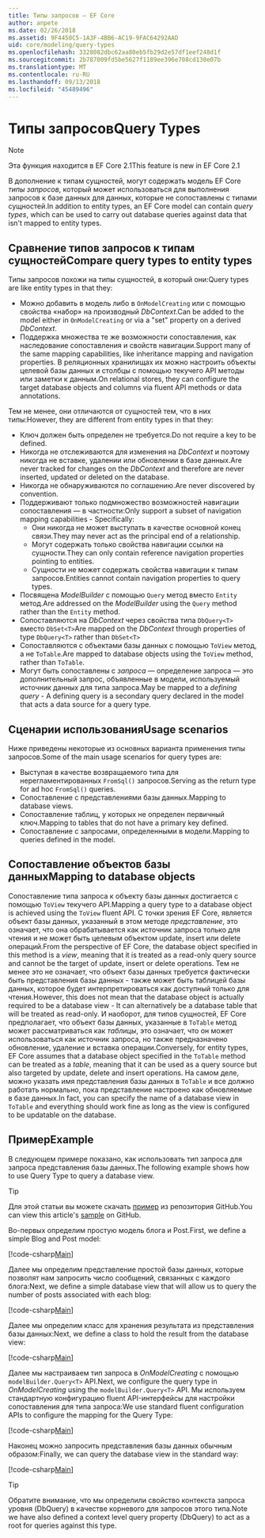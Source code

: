 ```yaml
---
title: Типы запросов — EF Core
author: anpete
ms.date: 02/26/2018
ms.assetid: 9F4450C5-1A3F-4BB6-AC19-9FAC64292AAD
uid: core/modeling/query-types
ms.openlocfilehash: 3328082dbc62aa80eb5fb29d2e57df1eef248d1f
ms.sourcegitcommit: 2b787009fd5be5627f1189ee396e708cd130e07b
ms.translationtype: MT
ms.contentlocale: ru-RU
ms.lasthandoff: 09/13/2018
ms.locfileid: "45489496"
---
```

# <a name="query-types"></a><span data-ttu-id="55912-102">Типы запросов</span><span class="sxs-lookup"><span data-stu-id="55912-102">Query Types</span></span>
> [!NOTE]
> <span data-ttu-id="55912-103">Эта функция находится в EF Core 2.1</span><span class="sxs-lookup"><span data-stu-id="55912-103">This feature is new in EF Core 2.1</span></span>

<span data-ttu-id="55912-104">В дополнение к типам сущностей, могут содержать модель EF Core _типы запросов_, который может использоваться для выполнения запросов к базе данных для данных, которые не сопоставлены с типами сущностей.</span><span class="sxs-lookup"><span data-stu-id="55912-104">In addition to entity types, an EF Core model can contain _query types_, which can be used to carry out database queries against data that isn't mapped to entity types.</span></span>

## <a name="compare-query-types-to-entity-types"></a><span data-ttu-id="55912-105">Сравнение типов запросов к типам сущностей</span><span class="sxs-lookup"><span data-stu-id="55912-105">Compare query types to entity types</span></span>

<span data-ttu-id="55912-106">Типы запросов похожи на типы сущностей, в который они:</span><span class="sxs-lookup"><span data-stu-id="55912-106">Query types are like entity types in that they:</span></span>

- <span data-ttu-id="55912-107">Можно добавить в модель либо в `OnModelCreating` или с помощью свойства «набор» на производный _DbContext_.</span><span class="sxs-lookup"><span data-stu-id="55912-107">Can be added to the model either in `OnModelCreating` or via a "set" property on a derived _DbContext_.</span></span>
- <span data-ttu-id="55912-108">Поддержка множества те же возможности сопоставления, как наследование сопоставления и свойств навигации.</span><span class="sxs-lookup"><span data-stu-id="55912-108">Support many of the same mapping capabilities, like inheritance mapping and navigation properties.</span></span> <span data-ttu-id="55912-109">В реляционных хранилищах их можно настроить объекты целевой базы данных и столбцы с помощью текучего API методы или заметки к данным.</span><span class="sxs-lookup"><span data-stu-id="55912-109">On relational stores, they can configure the target database objects and columns via fluent API methods or data annotations.</span></span>

<span data-ttu-id="55912-110">Тем не менее, они отличаются от сущностей тем, что в них типы:</span><span class="sxs-lookup"><span data-stu-id="55912-110">However, they are different from entity types in that they:</span></span>

- <span data-ttu-id="55912-111">Ключ должен быть определен не требуется.</span><span class="sxs-lookup"><span data-stu-id="55912-111">Do not require a key to be defined.</span></span>
- <span data-ttu-id="55912-112">Никогда не отслеживаются для изменения на _DbContext_ и поэтому никогда не вставке, удалении или обновлении в базе данных.</span><span class="sxs-lookup"><span data-stu-id="55912-112">Are never tracked for changes on the _DbContext_ and therefore are never inserted, updated or deleted on the database.</span></span>
- <span data-ttu-id="55912-113">Никогда не обнаруживаются по соглашению.</span><span class="sxs-lookup"><span data-stu-id="55912-113">Are never discovered by convention.</span></span>
- <span data-ttu-id="55912-114">Поддерживают только подмножество возможностей навигации сопоставления — в частности:</span><span class="sxs-lookup"><span data-stu-id="55912-114">Only support a subset of navigation mapping capabilities - Specifically:</span></span>
  - <span data-ttu-id="55912-115">Они никогда не может выступать в качестве основной конец связи.</span><span class="sxs-lookup"><span data-stu-id="55912-115">They may never act as the principal end of a relationship.</span></span>
  - <span data-ttu-id="55912-116">Могут содержать только свойства навигации ссылки на сущности.</span><span class="sxs-lookup"><span data-stu-id="55912-116">They can only contain reference navigation properties pointing to entities.</span></span>
  - <span data-ttu-id="55912-117">Сущности не может содержать свойства навигации к типам запросов.</span><span class="sxs-lookup"><span data-stu-id="55912-117">Entities cannot contain navigation properties to query types.</span></span>
- <span data-ttu-id="55912-118">Посвящена _ModelBuilder_ с помощью `Query` метод вместо `Entity` метод.</span><span class="sxs-lookup"><span data-stu-id="55912-118">Are addressed on the _ModelBuilder_ using the `Query` method rather than the `Entity` method.</span></span>
- <span data-ttu-id="55912-119">Сопоставляются на _DbContext_ через свойства типа `DbQuery<T>` вместо `DbSet<T>`</span><span class="sxs-lookup"><span data-stu-id="55912-119">Are mapped on the _DbContext_ through properties of type `DbQuery<T>` rather than `DbSet<T>`</span></span>
- <span data-ttu-id="55912-120">Сопоставляются с объектами базы данных с помощью `ToView` метод, а не `ToTable`.</span><span class="sxs-lookup"><span data-stu-id="55912-120">Are mapped to database objects using the `ToView` method, rather than `ToTable`.</span></span>
- <span data-ttu-id="55912-121">Могут быть сопоставлены с _запроса_ — определение запроса — это дополнительный запрос, объявленные в модели, используемый источник данных для типа запроса.</span><span class="sxs-lookup"><span data-stu-id="55912-121">May be mapped to a _defining query_ - A defining query is a secondary query declared in the model that acts a data source for a query type.</span></span>

## <a name="usage-scenarios"></a><span data-ttu-id="55912-122">Сценарии использования</span><span class="sxs-lookup"><span data-stu-id="55912-122">Usage scenarios</span></span>

<span data-ttu-id="55912-123">Ниже приведены некоторые из основных варианта применения типы запросов.</span><span class="sxs-lookup"><span data-stu-id="55912-123">Some of the main usage scenarios for query types are:</span></span>

- <span data-ttu-id="55912-124">Выступая в качестве возвращаемого типа для нерегламентированных `FromSql()` запросов.</span><span class="sxs-lookup"><span data-stu-id="55912-124">Serving as the return type for ad hoc `FromSql()` queries.</span></span>
- <span data-ttu-id="55912-125">Сопоставление с представлениями базы данных.</span><span class="sxs-lookup"><span data-stu-id="55912-125">Mapping to database views.</span></span>
- <span data-ttu-id="55912-126">Сопоставление таблиц, у которых не определен первичный ключ.</span><span class="sxs-lookup"><span data-stu-id="55912-126">Mapping to tables that do not have a primary key defined.</span></span>
- <span data-ttu-id="55912-127">Сопоставление с запросами, определенными в модели.</span><span class="sxs-lookup"><span data-stu-id="55912-127">Mapping to queries defined in the model.</span></span>

## <a name="mapping-to-database-objects"></a><span data-ttu-id="55912-128">Сопоставление объектов базы данных</span><span class="sxs-lookup"><span data-stu-id="55912-128">Mapping to database objects</span></span>

<span data-ttu-id="55912-129">Сопоставление типа запроса к объекту базы данных достигается с помощью `ToView` текучего API.</span><span class="sxs-lookup"><span data-stu-id="55912-129">Mapping a query type to a database object is achieved using the `ToView` fluent API.</span></span> <span data-ttu-id="55912-130">С точки зрения EF Core, является объект базы данных, указанный в этом методе _представление_, это означает, что она обрабатывается как источник запроса только для чтения и не может быть целевым объектом update, insert или delete операций.</span><span class="sxs-lookup"><span data-stu-id="55912-130">From the perspective of EF Core, the database object specified in this method is a _view_, meaning that it is treated as a read-only query source and cannot be the target of update, insert or delete operations.</span></span> <span data-ttu-id="55912-131">Тем не менее это не означает, что объект базы данных требуется фактически быть представления базы данных - также может быть таблицей базы данных, которое будет интерпретироваться как доступный только для чтения.</span><span class="sxs-lookup"><span data-stu-id="55912-131">However, this does not mean that the database object is actually required to be a database view - It can alternatively be a database table that will be treated as read-only.</span></span> <span data-ttu-id="55912-132">И наоборот, для типов сущностей, EF Core предполагает, что объект базы данных, указанные в `ToTable` метод может рассматриваться как _таблицы_, это означает, что он может использоваться как источник запроса, но также предназначено обновление, удаление и вставка операции.</span><span class="sxs-lookup"><span data-stu-id="55912-132">Conversely, for entity types, EF Core assumes that a database object specified in the `ToTable` method can be treated as a _table_, meaning that it can be used as a query source but also targeted by update, delete and insert operations.</span></span> <span data-ttu-id="55912-133">На самом деле, можно указать имя представления базы данных в `ToTable` и все должно работать нормально, пока представление настроено как обновляемые в базе данных.</span><span class="sxs-lookup"><span data-stu-id="55912-133">In fact, you can specify the name of a database view in `ToTable` and everything should work fine as long as the view is configured to be updatable on the database.</span></span>

## <a name="example"></a><span data-ttu-id="55912-134">Пример</span><span class="sxs-lookup"><span data-stu-id="55912-134">Example</span></span>

<span data-ttu-id="55912-135">В следующем примере показано, как использовать тип запроса для запроса представления базы данных.</span><span class="sxs-lookup"><span data-stu-id="55912-135">The following example shows how to use Query Type to query a database view.</span></span>

> [!TIP]
> <span data-ttu-id="55912-136">Для этой статьи вы можете скачать [пример](https://github.com/aspnet/EntityFrameworkCore/tree/master/samples/QueryTypes) из репозитория GitHub.</span><span class="sxs-lookup"><span data-stu-id="55912-136">You can view this article's [sample](https://github.com/aspnet/EntityFrameworkCore/tree/master/samples/QueryTypes) on GitHub.</span></span>

<span data-ttu-id="55912-137">Во-первых определим простую модель блога и Post.</span><span class="sxs-lookup"><span data-stu-id="55912-137">First, we define a simple Blog and Post model:</span></span>

[!code-csharp[Main](../../../efcore-repo/samples/QueryTypes/Program.cs#Entities)]

<span data-ttu-id="55912-138">Далее мы определим представление простой базы данных, которые позволят нам запросить число сообщений, связанных с каждого блога:</span><span class="sxs-lookup"><span data-stu-id="55912-138">Next, we define a simple database view that will allow us to query the number of posts associated with each blog:</span></span>

[!code-csharp[Main](../../../efcore-repo/samples/QueryTypes/Program.cs#View)]

<span data-ttu-id="55912-139">Далее мы определим класс для хранения результата из представления базы данных:</span><span class="sxs-lookup"><span data-stu-id="55912-139">Next, we define a class to hold the result from the database view:</span></span>

[!code-csharp[Main](../../../efcore-repo/samples/QueryTypes/Program.cs#QueryType)]

<span data-ttu-id="55912-140">Далее мы настраиваем тип запроса в _OnModelCreating_ с помощью `modelBuilder.Query<T>` API.</span><span class="sxs-lookup"><span data-stu-id="55912-140">Next, we configure the query type in _OnModelCreating_ using the `modelBuilder.Query<T>` API.</span></span>
<span data-ttu-id="55912-141">Мы используем стандартную конфигурацию fluent API-интерфейсы для настройки сопоставления для типа запроса:</span><span class="sxs-lookup"><span data-stu-id="55912-141">We use standard fluent configuration APIs to configure the mapping for the Query Type:</span></span>

[!code-csharp[Main](../../../efcore-repo/samples/QueryTypes/Program.cs#Configuration)]

<span data-ttu-id="55912-142">Наконец можно запросить представления базы данных обычным образом:</span><span class="sxs-lookup"><span data-stu-id="55912-142">Finally, we can query the database view in the standard way:</span></span>

[!code-csharp[Main](../../../efcore-repo/samples/QueryTypes/Program.cs#Query)]

> [!TIP]
> <span data-ttu-id="55912-143">Обратите внимание, что мы определили свойство контекста запроса уровня (DbQuery) в качестве корневого для запросов этого типа.</span><span class="sxs-lookup"><span data-stu-id="55912-143">Note we have also defined a context level query property (DbQuery) to act as a root for queries against this type.</span></span>

